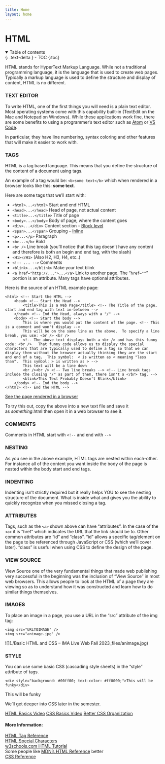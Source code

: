 ```yaml
---
title: Home
layout: home
---
```



# HTML

<details open markdown="block">
  <summary>
    Table of contents
  </summary>
  {: .text-delta }
- TOC
{:toc}
</details>



HTML stands for HyperText Markup Language. While not a traditional programming language, it is the language that is used to create web pages. Typically a markup language is used to define the structure and display of content, HTML is no different.

### TEXT EDITOR

To write HTML, one of the first things you will need is a plain text editor. Most operating systems come with this capability built-in (TextEdit on the Mac and Notepad on Windows). While these applications work fine, there are some benefits to using a programmer’s text editor such as [Atom](https://atom.io/) or [VS Code](https://code.visualstudio.com/).

In particular, they have line numbering, syntax coloring and other features that will make it easier to work with.

### TAGS

HTML is a tag based language. This means that you define the structure of the content of a document using tags.

An example of a tag would be: `<b>some text</b>` which when rendered in a browser looks like this: **some text**.

Here are some tags that we’ll start with:

- `<html>...</html>` Start and end HTML
- `<head>...</head>` Head of page, not actual content
- `<title>...</title>` Title of page
- `<body>...</body>` Body of page, where the content goes
- `<div>...</div>` Content section – [Block level](http://www.w3schools.com/html/html_blocks.asp)
- `<span>...</span>` Grouping – [Inline](http://www.w3schools.com/html/html_blocks.asp)
- `<p>...</p>` Paragraph
- `<b>...</b>` Bold
- `<br />` Line break (you’ll notice that this tag doesn’t have any content and therefore is both an begin and end tag, with the slash)
- `<H1></H1>` (Also H2, H3, H4, etc..)
- `<!-- ... -->` Comments
- `<blink>...</blink>` Make your text blink
- `<a href="http://...">...</a>` Link to another page. The “`href=""`” portion is an attribute. Many tags have optional attributes.

Here is the source of an HTML example page:

    <html> <!-- Start the HTML -->
    	<head> <!-- Start the Head -->
    		<title>This is a Web Page</title> <!-- The Title of the page, start and end tag with text in-between -->
    	</head> <!-- End the Head, always with a "/" -->
    	<body> <!-- Start the body -->
    		This is where you would put the content of the page. <!-- This is a comment and won't display -->
    		This will be on the same line as the above.  To specify a line break, you use: <br /> <br />
    		<!-- The above text displays both a <br /> and has this funny code: <br />   That funny code allows us to display the special characters that are typically used to define a tag so that we can display them without the browser actually thinking they are the start and end of a tag.  This symbol:  < is written as < meaning "less than".  This symbol: > is written as > -->
    		This text will be a line down
    		<br /><br /> <!-- Two line breaks --> <!-- Line break tags include the closing "/" as part of them, there isn't a </br> tag. -->
    		<blink>This Text Probably Doesn't Blink</blink>
    	</body> <!-- End the body -->
    </html> <!-- End the HTML -->

[See the page rendered in a browser](https://itp.nyu.edu/~sve204/networkedmedia_summer2017/firstpage.html)

To try this out, copy the above into a new text file and save it as *something*.html then open it in a web browser to see it.

### COMMENTS

Comments in HTML start with `<!--` and end with `-->`

### NESTING

As you see in the above example, HTML tags are nested within each-other. For instance all of the content you want inside the body of the page is nested within the body start and end tags.

### INDENTING

Indenting isn’t strictly required but it really helps YOU to see the nesting structure of the document. What is inside what and gives you the ability to quickly recognize when you missed closing a tag.

### ATTRIBUTES

Tags, such as the `<a>` shown above can have “attributes”. In the case of the `<a>` it is “href” which indicates the URL that the link should be to. Other common attributes are “id” and “class”. “id” allows a specific tag/element on the page to be referenced through JavaScript or CSS (which we’ll cover later). “class” is useful when using CSS to define the design of the page.

### VIEW SOURCE

View Source one of the very fundamental things that made web publishing very successful in the beginning was the inclusion of “View Source” in most web browsers. This allows people to look at the HTML of a page they are viewing so as to understand how it was constructed and learn how to do similar things themselves.

### IMAGES

To place an image in a page, you use a URL in the “src” attribute of the img tag:

    <img src="URLTOIMAGE" />
    <img src="animage.jpg" />

![](./Basic HTML and CSS – IMA Live Web Fall 2023_files/animage.jpg)

### STYLE

You can use some basic CSS (cascading style sheets) in the “style” attribute of tags.

    <div style="background: #00ff00; text-color: #ff0000;">This will be funky</div>

This will be funky

We’ll get deeper into CSS later in the semester.

[HTML Basics Video](https://stream.nyu.edu/media/HTML+Basics/1_8ts8q7gu)
[CSS Basics Video](https://stream.nyu.edu/media/CSS+Basics/1_7yydov1h)
[Better CSS Organization](https://stream.nyu.edu/media/CSS+Basics+-+Better+Organization+with+HTML/1_rp8pd8ip)

#### More Information:

[HTML Tag Reference](https://www.w3schools.com/tags/default.asp)  
[HTML Special Characters](https://www.w3schools.com/html/html_entities.asp)  
[w3schools.com HTML Tutorial](https://www.w3schools.com/htmL/)  
Some people like [MDN’s HTML Reference](https://developer.mozilla.org/en-US/docs/Web/HTML/Element) better  
[CSS Reference](https://www.w3schools.com/cssref/default.asp)
